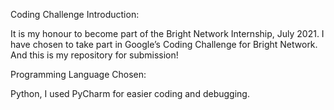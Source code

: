 Coding Challenge Introduction:

It is my honour to become part of the Bright Network Internship, July 2021. I have chosen to take part in Google’s Coding Challenge for Bright Network. And this is my repository for submission!

Programming Language Chosen:

Python, I used PyCharm for easier coding and debugging.

